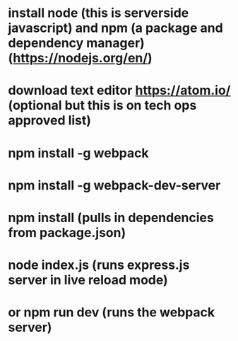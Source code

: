 # install node (this is serverside javascript) and npm (a package and dependency manager) (https://nodejs.org/en/)
# download text editor https://atom.io/ (optional but this is on tech ops approved list)
# npm install -g webpack
# npm install -g webpack-dev-server
# npm install (pulls in dependencies from package.json)
# node index.js (runs express.js server in live reload mode)
# or npm run dev (runs the webpack server)

